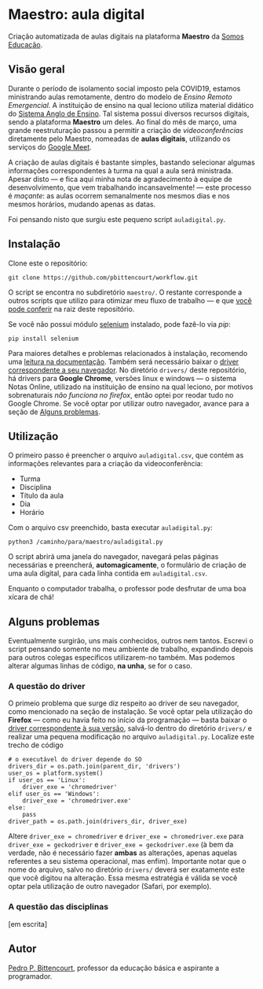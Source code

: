 # Maestro: aula digital

Criação automatizada de aulas digitais na plataforma **Maestro** da [Somos Educação](https://www.somoseducacao.com.br/).

## Visão geral

Durante o período de isolamento social imposto pela COVID19, estamos ministrando aulas remotamente, dentro do modelo de *Ensino Remoto Emergencial*. A instituição de ensino na qual leciono utiliza material didático do [Sistema Anglo de Ensino](https://portal.sistemaanglo.com.br). Tal sistema possui diversos recursos digitais, sendo a plataforma **Maestro** um deles. Ao final do mês de março, uma grande reestruturação passou a permitir a criação de *videoconferências* diretamente pelo Maestro, nomeadas de **aulas digitais**, utilizando os serviços do [Google Meet](https://meet.google.com).

A criação de aulas digitais é bastante simples, bastando selecionar algumas informações correspondentes à turma na qual a aula será ministrada. Apesar disto — e fica aqui minha nota de agradecimento à equipe de desenvolvimento, que vem trabalhando incansavelmente! — este processo é *maçante*: as aulas ocorrem semanalmente nos mesmos dias e nos mesmos horários, mudando apenas as datas.

Foi pensando nisto que surgiu este pequeno script `auladigital.py`.

## Instalação

Clone este o repositório:

`git clone https://github.com/pbittencourt/workflow.git`

O script se encontra no subdiretório `maestro/`. O restante corresponde a outros scripts que utilizo para otimizar meu fluxo de trabalho — e que [você pode conferir](https://github.com/pbittencourt/workflow) na raiz deste repositório.

Se você não possui módulo [selenium](https://selenium-python.readthedocs.io/) instalado, pode fazê-lo via *pip*:

`pip install selenium`

Para maiores detalhes e problemas relacionados à instalação, recomendo uma [leitura na documentação](https://selenium-python.readthedocs.io/installation.html). Também será necessário baixar o [driver correspondente a seu navegador](https://selenium-python.readthedocs.io/installation.html#drivers). No diretório `drivers/` deste repositório, há drivers para **Google Chrome**, versões linux e windows — o sistema Notas Online, utilizado na instituição de ensino na qual leciono, por motivos sobrenaturais *não funciona no firefox*, então optei por reodar tudo no Google Chrome. Se você optar por utilizar outro navegador, avance para a seção de [Alguns problemas](#alguns-problemas).

## Utilização

O primeiro passo é preencher o arquivo `auladigital.csv`, que contém as informações relevantes para a criação da videoconferência:

- Turma
- Disciplina
- Título da aula
- Dia
- Horário

Com o arquivo csv preenchido, basta executar `auladigital.py`:

`python3 /caminho/para/maestro/auladigital.py`

O script abrirá uma janela do navegador, navegará pelas páginas necessárias e preencherá, **automagicamente**, o formulário de criação de uma aula digital, para cada linha contida em `auladigital.csv`.

Enquanto o computador trabalha, o professor pode desfrutar de uma boa xícara de chá!

## Alguns problemas

Eventualmente surgirão, uns mais conhecidos, outros nem tantos. Escrevi o script pensando somente no meu ambiente de trabalho, expandindo depois para outros colegas específicos utilizarem-no também. Mas podemos alterar algumas linhas de código, **na unha**, se for o caso.

### A questão do driver

O primeio problema que surge diz respeito ao driver de seu navegador, como mencionado na seção de instalação. Se você optar pela utilização do **Firefox** — como eu havia feito no início da programação — basta baixar o [driver correspondente à sua versão](https://github.com/mozilla/geckodriver/releases), salvá-lo dentro do diretório `drivers/` e realizar uma pequena modificação no arquivo `auladigital.py`. Localize este trecho de código

```
# o executável do driver depende do SO
drivers_dir = os.path.join(parent_dir, 'drivers')
user_os = platform.system()
if user_os == 'Linux':
    driver_exe = 'chromedriver'
elif user_os == 'Windows':
    driver_exe = 'chromedriver.exe'
else:
    pass
driver_path = os.path.join(drivers_dir, driver_exe)
```
Altere `driver_exe = chromedriver` e `driver_exe = chromedriver.exe` para `driver_exe = geckodriver` e `driver_exe = geckodriver.exe` (à bem da verdade, não é necessário fazer **ambas** as alterações, apenas aquelas referentes a seu sistema operacional, mas enfim). Importante notar que o nome do arquivo, salvo no diretório `drivers/` deverá ser exatamente este que você digitou na alteração. Essa mesma estratégia é válida se você optar pela utilização de outro navegador (Safari, por exemplo).

### A questão das disciplinas

[em escrita]

## Autor

[Pedro P. Bittencourt](pedrobittencourt.com.br), professor da educação básica e aspirante a programador.
